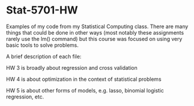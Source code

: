 # Stat-5701-HW

Examples of my code from my Statistical Computing class. There are many things that could be done in other ways (most notably these assignments rarely use the lm() command) but this course was focused on using very basic tools to solve problems. 

A brief description of each file:

HW 3 is broadly about regression and cross validation

HW 4 is about optimization in the context of statistical problems

HW 5 is about other forms of models, e.g. lasso, binomial logistic regression, etc.
